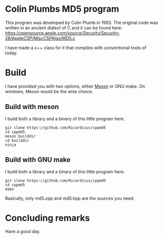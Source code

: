 # Colin Plumbs MD5 program

This program was developed by Colin Plumb in 1993.
The original code was written in an ancient dialect of C and it can be found here:
https://opensource.apple.com/source/Security/Security-28/AppleCSP/MiscCSPAlgs/MD5.c

I have made a c++ class for it that compiles with conventional tools of today.

# Build

I have provided you with two options, either <a href="https://mesonbuild.com/">Meson</a> or GNU make.
On windows, Meson would be the wise choice.

## Build with meson

I build both a library and a binary of this little program here.

```
git clone https://github.com/Ricardicus/cppmd5
cd cppmd5
meson builddir
cd builddir
ninja
``` 

## Build with GNU make

I build both a library and a binary of this little program here.

```
git clone https://github.com/Ricardicus/cppmd5
cd cppmd5
make
``` 

Basically, only md5.cpp and md5.hpp are the sources you need.

# Concluding remarks

Have a good day.



